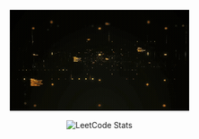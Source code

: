 

<p align="center" >

 <img src="https://github.com/rajveergoudxd/rajveergoudxd/blob/65e75449bc00c86955050561d88ef3417b2afdaa/resources/introduction.gif" alt="Hi, I'm Rajveer Goud, Software Engineer, Lifelong Learner" style="min-height: 300 px;">

</p>


<div align="center">

 
 ![LeetCode Stats](https://leetcard.jacoblin.cool/rajveer-goud?theme=dark&font=Noto%20Sans%20Syriac&ext=heatmap)

 
</div>




<!--
**rajveergoudxd/rajveergoudxd** is a ✨ _special_ ✨ repository because its `README.md` (this file) appears on your GitHub profile.

Here are some ideas to get you started:

- 🔭 I’m currently working on ...
- 🌱 I’m currently learning ...
- 👯 I’m looking to collaborate on ...
- 🤔 I’m looking for help with ...
- 💬 Ask me about ...
- 📫 How to reach me: ...
- 😄 Pronouns: ...
- ⚡ Fun fact: ...
-->
